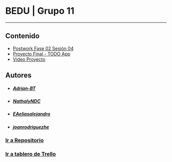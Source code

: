 # BEDU | Grupo 11
----
## Contenido
- [Postwork Fase 02 Sesión 04](./postwork-F02S04)
- [Proyecto Final - TODO App](./todo-app)
- [Video Proyecto](https://youtu.be/etMsdDg5bM4)

## Autores
- ##### [Adrian-BT](https://github.com/Adrian-BT)
- ##### [NathalyNDC](https://github.com/NathalyNDC)
- ##### [EAeliasalejandro](https://github.com/EAeliasalejandro)
- ##### [joanrodriguezhe](https://github.com/joanrodriguezhe)

### [Ir a Repositorio](https://github.com/joanrodriguezhe/BEDU-Grupo11)
### [Ir a tablero de Trello](https://trello.com/b/9SiK8HwQ/bedu)